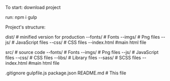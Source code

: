 To start:
download project

run:
npm i
gulp

Project's structure:

dist/ # minified version for production
--fonts/ # Fonts
--imgs/ # Png files
--js/ # JavaScript files
--css/ # CSS files
--index.html #main html file

src/ # source code
--fonts/ # Fonts
--imgs/ # Png files
--js/ # JavaScript files
--css/ # CSS files
--libs/ # Library files
--sass/ # SCSS files
--index.html #main html file

.gitignore
gulpfile.js
package.json
README.md # This file
